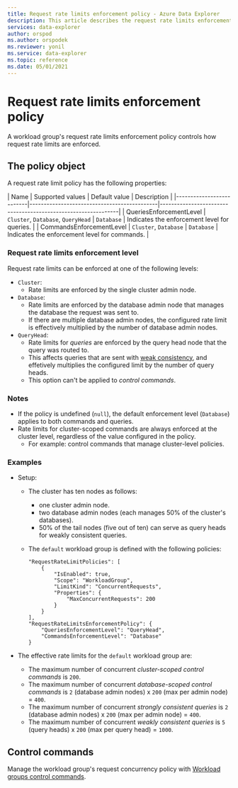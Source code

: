 ```yaml
---
title: Request rate limits enforcement policy - Azure Data Explorer
description: This article describes the request rate limits enforcement policy in Azure Data Explorer.
services: data-explorer
author: orspod
ms.author: orspodek
ms.reviewer: yonil
ms.service: data-explorer
ms.topic: reference
ms.date: 05/01/2021
---
```

# Request rate limits enforcement policy

A workload group's request rate limits enforcement policy controls how request rate limits are enforced.

## The policy object

A request rate limit policy has the following properties:

| Name                     | Supported values                            | Default value | Description                                   |
|--------------------------|---------------------------------------------|---------------------------------------------------------------|
| QueriesEnforcementLevel  | `Cluster`, `Database`, `QueryHead`          | `Database`    | Indicates the enforcement level for queries.  |
| CommandsEnforcementLevel | `Cluster`, `Database`                       | `Database`    | Indicates the enforcement level for commands. |

### Request rate limits enforcement level

Request rate limits can be enforced at one of the following levels:

* `Cluster`:
  * Rate limits are enforced by the single cluster admin node.
* `Database`:
  * Rate limits are enforced by the database admin node that manages the database the request was sent to.
  * If there are multiple database admin nodes, the configured rate limit is effectively multiplied by the number of database admin nodes.
* `QueryHead`:
  * Rate limits for *queries* are enforced by the query head node that the query was routed to.
  * This affects queries that are sent with [weak consistency](../concepts/queryconsistency.md), and effetively multiplies the configured limit
    by the number of query heads.
  * This option can't be applied to *control commands*.

### Notes

* If the policy is undefined (`null`), the default enforcement level (`Database`) applies to both commands and queries.
* Rate limits for cluster-scoped commands are always enforced at the cluster level, regardless of the value configured in the policy.
  * For example: control commands that manage cluster-level policies.

### Examples

* Setup:
  * The cluster has ten nodes as follows:
    * one cluster admin node.
    * two database admin nodes (each manages 50% of the cluster's databases).
    * 50% of the tail nodes (five out of ten) can serve as query heads for weakly consistent queries.
  * The `default` workload group is defined with the following policies:

    ```
    "RequestRateLimitPolicies": [
        {
            "IsEnabled": true,
            "Scope": "WorkloadGroup",
            "LimitKind": "ConcurrentRequests",
            "Properties": {
                "MaxConcurrentRequests": 200
            }
        }
    ],
    "RequestRateLimitsEnforcementPolicy": {
        "QueriesEnforcementLevel": "QueryHead",
        "CommandsEnforcementLevel": "Database"
    }
    ```

* The effective rate limits for the `default` workload group are:
   * The maximum number of concurrent *cluster-scoped control commands* is `200`.
   * The maximum number of concurrent *database-scoped control commands* is `2` (database admin nodes) x `200` (max per admin node) = `400`.
   * The maximum number of concurrent *strongly consistent queries* is `2` (database admin nodes) x `200` (max per admin node) = `400`.
   * The maximum number of concurrent *weakly consistent queries* is `5` (query heads) x `200` (max per query head) = `1000`.

## Control commands

Manage the workload group's request concurrency policy with [Workload groups control commands](workload-groups-commands.md).
